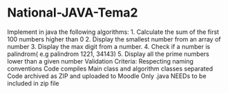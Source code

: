 # National-JAVA-Tema2
Implement in java the following algorithms:  1. Calculate the sum of the first 100 numbers higher than 0  2. Display the smallest number from an array of number  3. Display the max digit from a number.  4. Check if a number is palindrom( e.g palindrom 1221, 34143)  5. Display all the prime numbers lower than a given number    Validation Criteria:  Respecting naming conventions  Code compiles Main class and algorithm classes separated Code archived as ZIP and uploaded to Moodle Only .java NEEDs to be included in zip file
